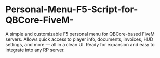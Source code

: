 # Personal-Menu-F5-Script-for-QBCore-FiveM-
A simple and customizable F5 personal menu for QBCore-based FiveM servers. Allows quick access to player info, documents, invoices, HUD settings, and more — all in a clean UI. Ready for expansion and easy to integrate into any RP server.
